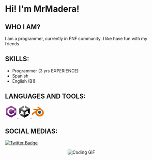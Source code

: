 # Hi! I'm MrMadera!
## WHO I AM?
I am a programmer, currently in FNF community. I like have fun with my friends
## SKILLS:
* Programmer (3 yrs EXPERIENCE)
* Spanish
* English (B1)

## LANGUAGES AND TOOLS:
<p align="left"> 
  <a href="https://docs.microsoft.com/en-us/dotnet/csharp/" target="_blank" rel="noreferrer"> 
    <img src="https://raw.githubusercontent.com/devicons/devicon/master/icons/csharp/csharp-original.svg" alt="C#" width="40" height="40"/> 
  </a>
  <a href="https://unity.com/" target="_blank" rel="noreferrer"> 
    <img src="https://raw.githubusercontent.com/devicons/devicon/master/icons/unity/unity-original.svg" alt="Unity" width="40" height="40"/>
  </a>
  <a href="https://www.blender.org/" target="_blank" rel="noreferrer"> 
    <img src="https://raw.githubusercontent.com/devicons/devicon/master/icons/blender/blender-original.svg" alt="Blender" width="40" height="40"/>
  </a>
</p>

## SOCIAL MEDIAS:
<p align="left">
  <a href="https://twitter.com/MrMadera" target="_blank">
    <img src="https://img.shields.io/badge/Twitter-1DA1F2?style=for-the-badge&logo=twitter&logoColor=white" alt="Twitter Badge"/>
  </a>
</p>
<p align="center">
  <img src="https://media.giphy.com/media/l0HlVQ4GHe9G8DzRS/giphy.gif" width="300" height="150" alt="Coding GIF">
</p>
